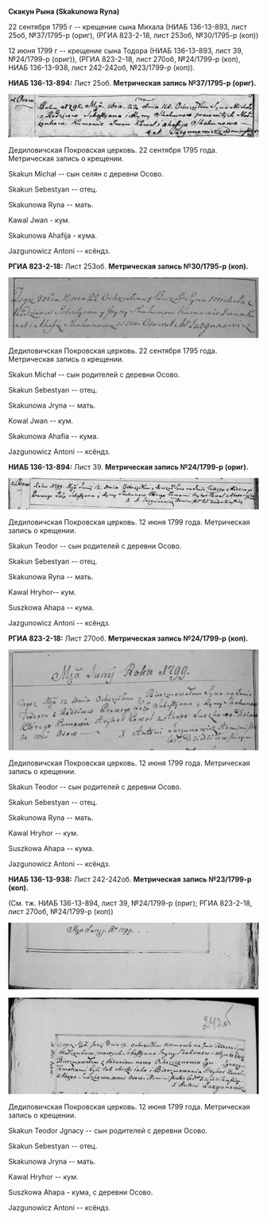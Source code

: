 **Скакун Рына (Skakunowa Ryna)**

22 сентября 1795 г -- крещение сына Михала (НИАБ 136-13-893, лист 25об,
№37/1795-р (ориг), (РГИА 823-2-18, лист 253об, №30/1795-р (коп))

12 июня 1799 г -- крещение сына Тодора (НИАБ 136-13-893, лист 39,
№24/1799-р (ориг)), (РГИА 823-2-18, лист 270об, №24/1799-р (коп), НИАБ
136-13-938, лист 242-242об, №23/1799-р (коп)).

**НИАБ 136-13-894:** Лист 25об. **Метрическая запись №37/1795-р
(ориг).**

![](./media/a5a6e815d5aaea8cf511184f29ced6162abade33.png)

Дедиловичская Покровская церковь. 22 сентября 1795 года. Метрическая
запись о крещении.

Skakun Michał -- сын селян с деревни Осовo.

Skakun Sebestyan -- отец.

Skakunowa Ryna -- мать.

Kawal Jwan - кум.

Skakunowa Ahafija - кума.

Jazgunowicz Antoni -- ксёндз.

**РГИА 823-2-18:** Лист 253об. **Метрическая запись №30/1795-р (коп).**

![](./media/2cbc02d8c76e9b955ae0d92e2533dae698945c43.png)

Дедиловичская Покровская церковь. 22 сентября 1795 года. Метрическая
запись о крещении.

Skakun Michał -- сын родителей с деревни Осово.

Skakun Sebestyan -- отец.

Skakunowa Jryna -- мать.

Kowal Jwan -- кум.

Skakunowa Ahafia -- кума.

Jazgunowicz Antoni -- ксёндз.

**НИАБ 136-13-894:** Лист 39. **Метрическая запись №24/1799-р (ориг).**

![](./media/1b80ea440aa67d2c15015a907f3beb8a0992423e.png)

Дедиловичская Покровская церковь. 12 июня 1799 года. Метрическая запись
о крещении.

Skakun Teodor -- сын родителей с деревни Осовo.

Skakun Sebestyan -- отец.

Skakunowa Ryna -- мать.

Kawal Hryhor-- кум.

Suszkowa Ahapa -- кума.

Jazgunowicz Antoni -- ксёндз.

**РГИА 823-2-18:** Лист 270об. **Метрическая запись №24/1799-р (коп).**

![](./media/cc691a1cb2459660df52c3e8f9b77fdacfa3092e.png)

Дедиловичская Покровская церковь. 12 июня 1799 года. Метрическая запись
о крещении.

Skakun Teodor -- сын родителей с деревни Осово.

Skakun Sebestyan -- отец.

Skakunowa Ryna -- мать.

Kawal Hryhor -- кум.

Suszkowa Ahapa -- кума.

Jazgunowicz Antoni -- ксёндз.

**НИАБ 136-13-938:** Лист 242-242об. **Метрическая запись №23/1799-р
(коп).**

(См. тж. НИАБ 136-13-894, лист 39, №24/1799-р (ориг); РГИА 823-2-18,
лист 270об, №24/1799-р (коп))

![](./media/a789cfa98455be28ce7ce1b2c33baf18f0605294.png)

![](./media/b6d91d1e4b8d2866cdefabb5efc7cb8e365f1636.png)

Дедиловичская Покровская церковь. 12 июня 1799 года. Метрическая запись
о крещении.

Skakun Teodor Jgnacy -- сын родителей с деревни Осово.

Skakun Sebestyan -- отец.

Skakunowa Jryna -- мать.

Kawal Hryhor -- кум.

Suszkowa Ahapa - кума, с деревни Осово.

Jazgunowicz Antoni -- ксёндз.
